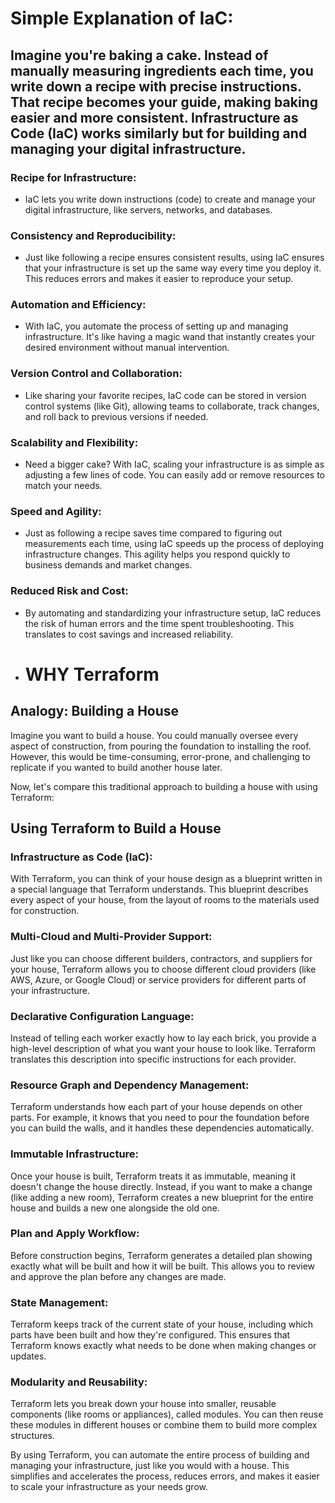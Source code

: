 # Simple Explanation of IaC:

## Imagine you're baking a cake. Instead of manually measuring ingredients each time, you write down a recipe with precise instructions. That recipe becomes your guide, making baking easier and more consistent. Infrastructure as Code (IaC) works similarly but for building and managing your digital infrastructure.

### Recipe for Infrastructure:
- IaC lets you write down instructions (code) to create and manage your digital infrastructure, like servers, networks, and databases.

### Consistency and Reproducibility:
- Just like following a recipe ensures consistent results, using IaC ensures that your infrastructure is set up the same way every time you deploy it. This reduces errors and makes it easier to reproduce your setup.

### Automation and Efficiency:
- With IaC, you automate the process of setting up and managing infrastructure. It's like having a magic wand that instantly creates your desired environment without manual intervention.

### Version Control and Collaboration:
- Like sharing your favorite recipes, IaC code can be stored in version control systems (like Git), allowing teams to collaborate, track changes, and roll back to previous versions if needed.

### Scalability and Flexibility:
- Need a bigger cake? With IaC, scaling your infrastructure is as simple as adjusting a few lines of code. You can easily add or remove resources to match your needs.

### Speed and Agility:
- Just as following a recipe saves time compared to figuring out measurements each time, using IaC speeds up the process of deploying infrastructure changes. This agility helps you respond quickly to business demands and market changes.

### Reduced Risk and Cost:
- By automating and standardizing your infrastructure setup, IaC reduces the risk of human errors and the time spent troubleshooting. This translates to cost savings and increased reliability.

- # WHY Terraform

## Analogy: Building a House

Imagine you want to build a house. You could manually oversee every aspect of construction, from pouring the foundation to installing the roof. However, this would be time-consuming, error-prone, and challenging to replicate if you wanted to build another house later.

Now, let's compare this traditional approach to building a house with using Terraform:

## Using Terraform to Build a House

### Infrastructure as Code (IaC):

With Terraform, you can think of your house design as a blueprint written in a special language that Terraform understands. This blueprint describes every aspect of your house, from the layout of rooms to the materials used for construction.

### Multi-Cloud and Multi-Provider Support:

Just like you can choose different builders, contractors, and suppliers for your house, Terraform allows you to choose different cloud providers (like AWS, Azure, or Google Cloud) or service providers for different parts of your infrastructure.

### Declarative Configuration Language:

Instead of telling each worker exactly how to lay each brick, you provide a high-level description of what you want your house to look like. Terraform translates this description into specific instructions for each provider.

### Resource Graph and Dependency Management:

Terraform understands how each part of your house depends on other parts. For example, it knows that you need to pour the foundation before you can build the walls, and it handles these dependencies automatically.

### Immutable Infrastructure:

Once your house is built, Terraform treats it as immutable, meaning it doesn't change the house directly. Instead, if you want to make a change (like adding a new room), Terraform creates a new blueprint for the entire house and builds a new one alongside the old one.

### Plan and Apply Workflow:

Before construction begins, Terraform generates a detailed plan showing exactly what will be built and how it will be built. This allows you to review and approve the plan before any changes are made.

### State Management:

Terraform keeps track of the current state of your house, including which parts have been built and how they're configured. This ensures that Terraform knows exactly what needs to be done when making changes or updates.

### Modularity and Reusability:

Terraform lets you break down your house into smaller, reusable components (like rooms or appliances), called modules. You can then reuse these modules in different houses or combine them to build more complex structures.

By using Terraform, you can automate the entire process of building and managing your infrastructure, just like you would with a house. This simplifies and accelerates the process, reduces errors, and makes it easier to scale your infrastructure as your needs grow.

